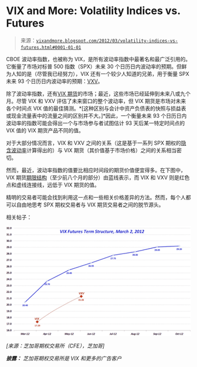 <!--yml

类别：未分类

date: 2024-05-18 16:37:09

-->

# VIX and More: Volatility Indices vs. Futures

> 来源：[`vixandmore.blogspot.com/2012/03/volatility-indices-vs-futures.html#0001-01-01`](http://vixandmore.blogspot.com/2012/03/volatility-indices-vs-futures.html#0001-01-01)

CBOE 波动率指数，也被称为 VIX，是所有波动率指数中最著名和最广泛引用的。它衡量了市场对标普 500 指数（SPX）未来 30 个日历日内波动率的预期。但鲜为人知的是（尽管我已经努力），VIX 还有一个较少人知道的兄弟，用于衡量 SPX 未来 93 个日历日内波动率的预期：[VXV](http://vixandmore.blogspot.com/search/label/VXV)。

除了波动率指数，还有[VIX 期货](http://vixandmore.blogspot.com/search/label/VIX%20futures)的市场；最近，这些市场已经延伸到未来八或九个月。尽管 VIX 和 VXV 评估了未来窗口的整个波动率，但 VIX 期货是市场对未来各个时间点 VIX 值的最佳猜测。*[这种区别与会计中资产负债表的快照与损益表或现金流量表中的流量之间的区别并不大。]*因此，一个衡量未来 93 个日历日内波动率的指数可能会得出一个与市场参与者试图估计 93 天后某一特定时间点的 VIX 值的 VIX 期货产品不同的值。

对于大部分情况而言，VIX 和 VXV 之间的关系（这是基于一系列 SPX 期权的[隐含波动率](http://vixandmore.blogspot.com/search/label/implied%20volatility)计算得出的）与 VIX 期货（其价值基于市场价格）之间的关系相当密切。

然而，最近，波动率指数的值要比相应时间段的期货价值便宜得多。在下图中，VIX 期货[期限结构](http://vixandmore.blogspot.com/search/label/term%20structure)（至少前八个月的部分）由蓝线表示，而 VIX 和 VXV 则是红色点和虚线连接线，远低于 VIX 期货的值。

精明的交易者可能会找到利用这一点和一些相关价格差异的方法。然而，每个人都可以自由地思考 SPX 期权交易者与 VIX 期货交易者之间的脱节源头。

相关帖子：

*![](img/2f6c130f2b8796efffcbd8eb6b4fd6b0.png)*

*[来源：芝加哥期权交易所（CFE），芝加哥]*

****披露：*** *芝加哥期权交易所是 VIX 和更多的广告客户**
